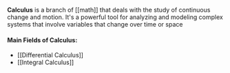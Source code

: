 **Calculus** is a branch of [[math]] that deals with the study of continuous change and motion. It's a powerful tool for analyzing and modeling complex systems that involve variables that change over time or space

#### Main Fields of Calculus:

* [[Differential Calculus]]
* [[Integral Calculus]]